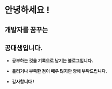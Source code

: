# 안녕하세요 ! 

## 개발자를 꿈꾸는 

## 공대생입니다. 


* **공부하는 것을 기록으로 남기는 블로그입니다.**

* **틀리거나 부족한 점이 매우 많지만 양해 부탁드립니다.** 

* **감사합니다  !** 
